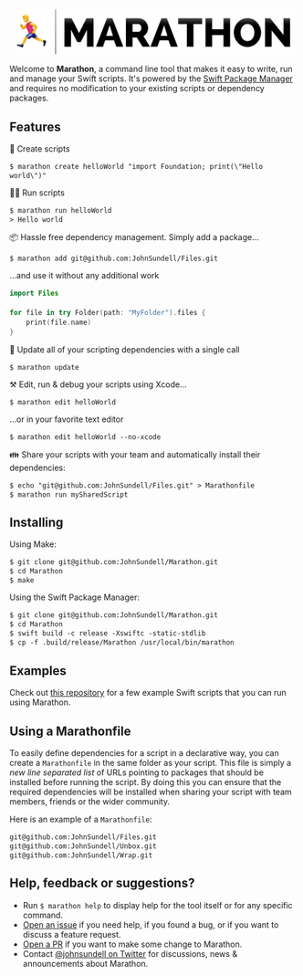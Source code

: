 <p align="center">
    <img src="Logo.png" width="480" max-width="90%" alt="Marathon" />
</p>

Welcome to **Marathon**, a command line tool that makes it easy to write, run and manage your Swift scripts. It's powered by the [Swift Package Manager](https://github.com/apple/swift-package-manager) and requires no modification to your existing scripts or dependency packages.

## Features

🐣 Create scripts
```
$ marathon create helloWorld "import Foundation; print(\"Hello world\")"
```

🏃‍♀️ Run scripts
```
$ marathon run helloWorld
> Hello world
```

📦 Hassle free dependency management. Simply add a package...
```
$ marathon add git@github.com:JohnSundell/Files.git
```

...and use it without any additional work
```swift
import Files

for file in try Folder(path: "MyFolder").files {
    print(file.name)
}
```

🚀 Update all of your scripting dependencies with a single call
```
$ marathon update
```

⚒ Edit, run & debug your scripts using Xcode...
```
$ marathon edit helloWorld
```

...or in your favorite text editor
```
$ marathon edit helloWorld --no-xcode
```

👪 Share your scripts with your team and automatically install their dependencies:
```
$ echo "git@github.com:JohnSundell/Files.git" > Marathonfile
$ marathon run mySharedScript
```

## Installing

Using Make:
```
$ git clone git@github.com:JohnSundell/Marathon.git
$ cd Marathon
$ make
```

Using the Swift Package Manager:
```
$ git clone git@github.com:JohnSundell/Marathon.git
$ cd Marathon
$ swift build -c release -Xswiftc -static-stdlib
$ cp -f .build/release/Marathon /usr/local/bin/marathon
```

## Examples

Check out [this repository](https://github.com/JohnSundell/Marathon-Examples) for a few example Swift scripts that you can run using Marathon.

## Using a Marathonfile

To easily define dependencies for a script in a declarative way, you can create a `Marathonfile` in the same folder as your script. This file is simply a *new line separated list* of URLs pointing to packages that should be installed before running the script. By doing this you can ensure that the required dependencies will be installed when sharing your script with team members, friends or the wider community.

Here is an example of a `Marathonfile`:
```
git@github.com:JohnSundell/Files.git
git@github.com:JohnSundell/Unbox.git
git@github.com:JohnSundell/Wrap.git
```

## Help, feedback or suggestions?

- Run `$ marathon help` to display help for the tool itself or for any specific command.
- [Open an issue](https://github.com/JohnSundell/Marathon/issues/new) if you need help, if you found a bug, or if you want to discuss a feature request.
- [Open a PR](https://github.com/JohnSundell/Marathon/pull/new/master) if you want to make some change to Marathon.
- Contact [@johnsundell on Twitter](https://twitter.com/johnsundell) for discussions, news & announcements about Marathon.

